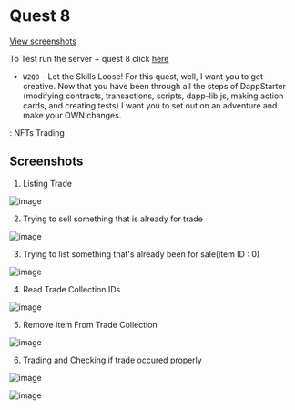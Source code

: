 # Quest 8

[View screenshots](#screenshots)

To Test run the server + quest 8 click [here](https://github.com/gelicamarie/glossy-klilathey-B7PD)

- `W2Q8`  – Let the Skills Loose!
For this quest, well, I want you to get creative. Now that you have been through all the steps of DappStarter (modifying contracts, transactions, scripts, dapp-lib.js, making action cards, and creating tests) I want you to set out on an adventure and make your OWN changes.

: NFTs Trading

## Screenshots
1. Listing Trade 

  ![image](https://user-images.githubusercontent.com/66178381/129660511-54d0181a-30fd-44c4-a97c-243cf3005145.png)
  
2. Trying to sell something that is already for trade

![image](https://user-images.githubusercontent.com/66178381/129660562-b99aeeac-7924-44ef-9e87-a3571c21e533.png)

3. Trying to list something that's already been for sale(item ID : 0)

![image](https://user-images.githubusercontent.com/66178381/129660598-5ea94246-7df4-44dc-9da0-a6774e615b0d.png)

4. Read Trade Collection IDs 

![image](https://user-images.githubusercontent.com/66178381/129660623-5650dd99-0aa5-4034-bc4b-3b3f40e58022.png)

5. Remove Item From Trade Collection

![image](https://user-images.githubusercontent.com/66178381/129660654-8246340e-ea66-4839-bb0a-606ac8d8efde.png)

6. Trading and Checking if trade occured properly

![image](https://user-images.githubusercontent.com/66178381/129660692-d376a850-8f9a-4f29-9de5-8d95aa76cf4d.png)

![image](https://user-images.githubusercontent.com/66178381/129660701-50773e1b-db87-4260-88fc-765132238057.png)

